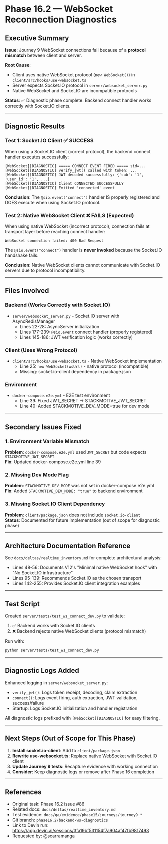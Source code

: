 # Phase 16.2 — WebSocket Reconnection Diagnostics

## Executive Summary

**Issue**: Journey 9 WebSocket connections fail because of a **protocol mismatch** between client and server.

**Root Cause**: 
- Client uses native WebSocket protocol (`new WebSocket()`) in `client/src/hooks/use-websocket.ts`
- Server expects Socket.IO protocol in `server/websocket_server.py`
- Native WebSocket and Socket.IO are incompatible protocols

**Status**: ✅ Diagnostic phase complete. Backend connect handler works correctly with Socket.IO clients.

---

## Diagnostic Results

### Test 1: Socket.IO Client ✅ SUCCESS
When using a Socket.IO client (correct protocol), the backend connect handler executes successfully:

```
[WebSocket][DIAGNOSTIC] ===== CONNECT EVENT FIRED ===== sid=...
[WebSocket][DIAGNOSTIC] verify_jwt() called with token: ...
[WebSocket][DIAGNOSTIC] JWT decoded successfully: {'sub': '1', 'user_id': '1', ...}
[WebSocket][DIAGNOSTIC] Client CONNECTED SUCCESSFULLY
[WebSocket][DIAGNOSTIC] Emitted 'connected' event
```

**Conclusion**: The `@sio.event("connect")` handler IS properly registered and DOES execute when using Socket.IO protocol.

### Test 2: Native WebSocket Client ❌ FAILS (Expected)
When using native WebSocket (incorrect protocol), connection fails at transport layer before reaching connect handler:

```
WebSocket connection failed: 400 Bad Request
```

The `@sio.event("connect")` handler is **never invoked** because the Socket.IO handshake fails.

**Conclusion**: Native WebSocket clients cannot communicate with Socket.IO servers due to protocol incompatibility.

---

## Files Involved

### Backend (Works Correctly with Socket.IO)
- `server/websocket_server.py` - Socket.IO server with AsyncRedisManager
  - Lines 22-28: AsyncServer initialization
  - Lines 177-239: `@sio.event` connect handler (properly registered)
  - Lines 145-186: JWT verification logic (works correctly)
  
### Client (Uses Wrong Protocol)
- `client/src/hooks/use-websocket.ts` - Native WebSocket implementation
  - Line 25: `new WebSocket(wsUrl)` - native protocol (incompatible)
  - Missing: socket.io-client dependency in package.json

### Environment
- `docker-compose.e2e.yml` - E2E test environment
  - Line 39: Fixed JWT_SECRET → STACKMOTIVE_JWT_SECRET
  - Line 40: Added STACKMOTIVE_DEV_MODE=true for dev mode

---

## Secondary Issues Fixed

### 1. Environment Variable Mismatch
**Problem**: `docker-compose.e2e.yml` used `JWT_SECRET` but code expects `STACKMOTIVE_JWT_SECRET`  
**Fix**: Updated docker-compose.e2e.yml line 39

### 2. Missing Dev Mode Flag
**Problem**: `STACKMOTIVE_DEV_MODE` was not set in docker-compose.e2e.yml  
**Fix**: Added `STACKMOTIVE_DEV_MODE: "true"` to backend environment

### 3. Missing Socket.IO Client Dependency
**Problem**: `client/package.json` does not include `socket.io-client`  
**Status**: Documented for future implementation (out of scope for diagnostic phase)

---

## Architecture Documentation Reference

See `docs/deltas/realtime_inventory.md` for complete architectural analysis:
- Lines 48-56: Documents V12's "Minimal native WebSocket hook" with "No Socket.IO infrastructure"
- Lines 95-139: Recommends Socket.IO as the chosen transport
- Lines 142-255: Provides Socket.IO client integration examples

---

## Test Script

Created `server/tests/test_ws_connect_dev.py` to validate:
1. ✅ Backend works with Socket.IO clients
2. ❌ Backend rejects native WebSocket clients (protocol mismatch)

Run with:
```bash
python server/tests/test_ws_connect_dev.py
```

---

## Diagnostic Logs Added

Enhanced logging in `server/websocket_server.py`:
- `verify_jwt()`: Logs token receipt, decoding, claim extraction
- `connect()`: Logs event firing, auth extraction, JWT validation, success/failure
- Startup: Logs Socket.IO initialization and handler registration

All diagnostic logs prefixed with `[WebSocket][DIAGNOSTIC]` for easy filtering.

---

## Next Steps (Out of Scope for This Phase)

1. **Install socket.io-client**: Add to `client/package.json`
2. **Rewrite use-websocket.ts**: Replace native WebSocket with Socket.IO client
3. **Update Journey 9 tests**: Recapture evidence with working connection
4. **Consider**: Keep diagnostic logs or remove after Phase 16 completion

---

## References

- Original task: Phase 16.2 issue #86
- Related docs: `docs/deltas/realtime_inventory.md`
- Test evidence: `docs/qa/evidence/phase15/journeys/journey9_*`
- Git branch: `phase16.2/backend-ws-diagnostics`
- Link to Devin run: https://app.devin.ai/sessions/3fa19bf531154f7a904af47fb9817493
- Requested by: @scarramanga
